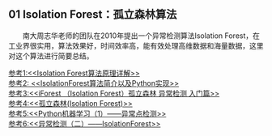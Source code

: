 ## 01 Isolation Forest：孤立森林算法

&emsp;&emsp;南大周志华老师的团队在2010年提出一个异常检测算法Isolation Forest，在工业界很实用，算法效果好，时间效率高，能有效处理高维数据和海量数据，这里对这个算法进行简要总结。<br/>



[参考1:<<Isolation Forest算法原理详解>>](https://blog.csdn.net/u013709270/article/details/73436588)<br/>
[参考2: <<IsolationForest算法简介以及Python实现>>](https://blog.csdn.net/slx_share/article/details/87872420)<br/>
[参考3:<<iForest （Isolation Forest）孤立森林 异常检测 入门篇>>](https://www.jianshu.com/p/5af3c66e0410)<br/>
[参考4:<<孤立森林(Isolation Forest)>>](https://blog.csdn.net/extremebingo/article/details/80108247)<br/>
[参考5:<<Python机器学习（1）——异常点检测>>](https://blog.csdn.net/FlySky1991/article/details/80526257)<br/>
[参考6:<<异常检测（二）——IsolationForest>>](https://blog.csdn.net/ye1215172385/article/details/79762317)<br/>
